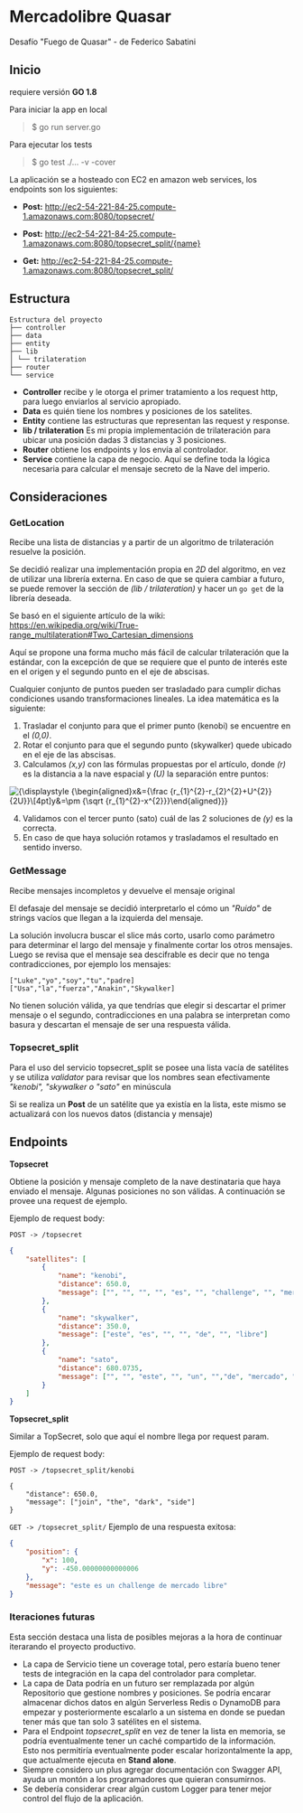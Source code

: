 # Mercadolibre Quasar

Desafío "Fuego de Quasar" - de Federico Sabatini

## Inicio
requiere versión **GO 1.8**

Para iniciar la app en local

> $ go run server.go
> 
Para ejecutar los tests

> $ go test ./... -v -cover

La aplicación se a hosteado con EC2 en amazon web services, los endpoints son los siguientes:



- **Post:** http://ec2-54-221-84-25.compute-1.amazonaws.com:8080/topsecret/

- **Post:** http://ec2-54-221-84-25.compute-1.amazonaws.com:8080/topsecret_split/{name}

- **Get:** http://ec2-54-221-84-25.compute-1.amazonaws.com:8080/topsecret_split/

## Estructura
```
Estructura del proyecto
├── controller
├── data
├── entity
├── lib
│ └── trilateration
├── router
└── service
```
- **Controller** recibe y le otorga el primer tratamiento a los request http, para luego enviarlos al servicio apropiado.
- **Data** es quién tiene los nombres y posiciones de los satelites.
- **Entity** contiene las estructuras que representan las request y response.
- **lib / trilateration** Es mi propia implementación de trilateración para ubicar una posición dadas 3 distancias y 3 posiciones.
- **Router** obtiene los endpoints y los envía al controlador.
- **Service**  contiene la capa de negocio. Aquí se define toda la lógica necesaria para calcular el mensaje secreto de la Nave del imperio.

## Consideraciones 
### GetLocation ### 
Recibe una lista de distancias y a partir de un algoritmo de trilateración resuelve la posición. 

Se decidió realizar una implementación propia en *2D* del algoritmo, en vez de utilizar una librería externa. En caso de que se quiera cambiar a futuro, se puede remover la sección de *(lib / trilateration)* y hacer un `go get` de la librería deseada. 

Se basó en el siguiente artículo de la wiki: https://en.wikipedia.org/wiki/True-range_multilateration#Two_Cartesian_dimensions

Aquí se propone una forma mucho más fácil de calcular trilateración que la estándar, con la excepción de que se requiere que el punto de interés este en el origen y el segundo punto en el eje de abscisas.

Cualquier conjunto de puntos pueden ser trasladado para cumplir dichas condiciones usando transformaciones lineales. La idea matemática es la siguiente:

1. Trasladar el conjunto para que el primer punto (kenobi) se encuentre en el *(0,0)*.
2. Rotar el conjunto para que el segundo punto (skywalker) quede ubicado en el eje de las abscisas.
3. Calculamos *(x,y)* con las fórmulas propuestas por el artículo, donde *(r)* es la distancia a la nave espacial y *(U)* la separación entre puntos:

![{\displaystyle {\begin{aligned}x&={\frac {r_{1}^{2}-r_{2}^{2}+U^{2}}{2U}}\\[4pt]y&=\pm {\sqrt {r_{1}^{2}-x^{2}}}\end{aligned}}}](https://wikimedia.org/api/rest_v1/media/math/render/svg/ebcc6eb379df69ed08e8e83b5c4488c83481b3e3)

4. Validamos con el tercer punto (sato) cuál de las 2 soluciones de *(y)* es la correcta.
5. En caso de que haya solución rotamos y trasladamos el resultado en sentido inverso.

### GetMessage ###
Recibe mensajes incompletos y devuelve el mensaje original

El defasaje del mensaje se decidió interpretarlo el cómo un *"Ruido"* de strings vacíos que llegan a la izquierda del mensaje. 

La solución involucra buscar el slice más corto, usarlo como parámetro para determinar el largo del mensaje y finalmente cortar los otros mensajes. 
Luego se revisa que el mensaje sea descifrable es decir que no tenga contradicciones, por ejemplo los mensajes:

```
["Luke","yo","soy","tu","padre]
["Usa","la","fuerza","Anakin","Skywalker]
```

No tienen solución válida, ya que tendrías que elegir si descartar el primer mensaje o el segundo, contradicciones en una palabra se interpretan como basura y descartan el mensaje de ser una respuesta válida. 

### Topsecret_split ###

Para el uso del servicio topsecret_split se posee una lista vacía de satélites y se utiliza *validator* para revisar que los nombres sean efectivamente *"kenobi", "skywalker o "sato"* en minúscula

Si se realiza un **Post** de un satélite que ya existía en la lista, este mismo se actualizará con los nuevos datos (distancia y mensaje)

## Endpoints
  
**Topsecret**

Obtiene la posición y mensaje completo de la nave destinataria que haya enviado el mensaje. Algunas posiciones no son válidas.
A continuación se provee una request de ejemplo.

Ejemplo de request body:

`POST -> /topsecret`
```json
{
	"satellites": [
		{
			"name": "kenobi",
			"distance": 650.0,
			"message": ["", "", "", "", "es", "", "challenge", "", "mercado", "libre"]
		},
		{
			"name": "skywalker",
			"distance": 350.0,
			"message": ["este", "es", "", "", "de", "", "libre"]
		},
		{
			"name": "sato",
			"distance": 680.0735,
			"message": ["", "", "este", "", "un", "","de", "mercado", "libre"]
		}
	]
}
```

**Topsecret_split**

Similar a TopSecret, solo que aquí el nombre llega por request param.

Ejemplo de request body:

`POST -> /topsecret_split/kenobi`

```
{
    "distance": 650.0,
    "message": ["join", "the", "dark", "side"]
}
```

`GET -> /topsecret_split/`
Ejemplo de una respuesta exitosa:

```json
{
	"position": {
		"x": 100,
		"y": -450.00000000000006
	},
	"message": "este es un challenge de mercado libre"
}
```

### Iteraciones futuras ###
Esta sección destaca una lista de posibles mejoras a la hora de continuar iterarando el proyecto productivo.

- La capa de Servicio tiene un coverage total, pero estaría bueno tener tests de integración en la capa del controlador para completar.
- La capa de Data podría en un futuro ser remplazada por algún Repositorio que gestione nombres y posiciones. Se podría encarar almacenar dichos datos en algún Serverless Redis o DynamoDB para empezar y posteriormente escalarlo a un sistema en donde se puedan tener más que tan solo 3 satélites en el sistema.
- Para el Endpoint *topsecret_split* en vez de tener la lista en memoria, se podría eventualmente tener un caché compartido de la información. Esto nos permitiría eventualmente poder escalar horizontalmente la app, que actualmente ejecuta en **Stand alone**.
- Siempre considero un plus agregar documentación con Swagger API, ayuda un montón a los programadores que quieran consumirnos.
- Se debería considerar crear algún custom Logger para tener mejor control del flujo de la aplicación.


